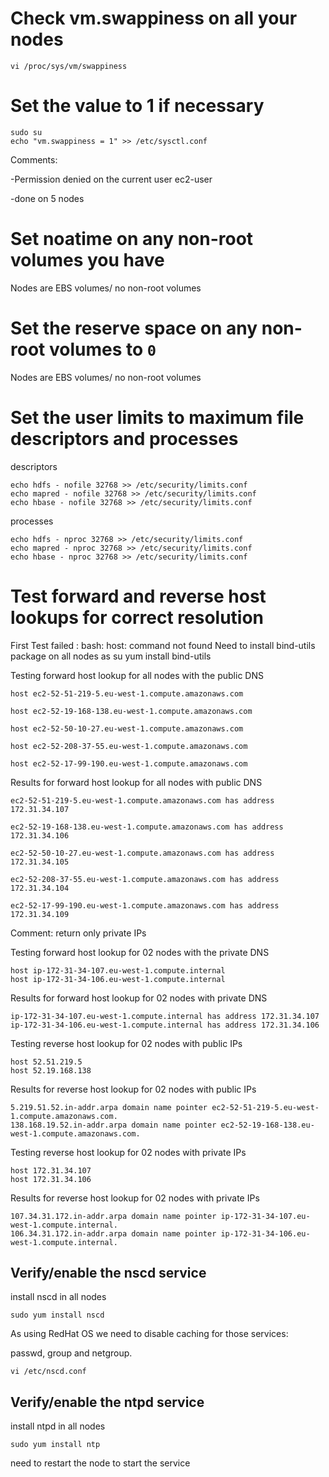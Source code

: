 # Check vm.swappiness on all your nodes #

    vi /proc/sys/vm/swappiness

# Set the value to 1 if necessary #

    sudo su
    echo "vm.swappiness = 1" >> /etc/sysctl.conf

Comments: 

-Permission denied on the current user ec2-user

-done on 5 nodes


# Set noatime on any non-root volumes you have #

Nodes are EBS volumes/ no non-root volumes

# Set the reserve space on any non-root volumes to `0` #

Nodes are EBS volumes/ no non-root volumes

# Set the user limits to maximum file descriptors and processes #
descriptors

    echo hdfs - nofile 32768 >> /etc/security/limits.conf
	echo mapred - nofile 32768 >> /etc/security/limits.conf
	echo hbase - nofile 32768 >> /etc/security/limits.conf

processes

	echo hdfs - nproc 32768 >> /etc/security/limits.conf
	echo mapred - nproc 32768 >> /etc/security/limits.conf
	echo hbase - nproc 32768 >> /etc/security/limits.conf

# Test forward and reverse host lookups for correct resolution #

First Test failed : 
    bash: host: command not found
Need to install bind-utils package on all nodes as su
	yum install bind-utils

Testing forward host lookup for all nodes with the public DNS
	
	host ec2-52-51-219-5.eu-west-1.compute.amazonaws.com
	
	host ec2-52-19-168-138.eu-west-1.compute.amazonaws.com

	host ec2-52-50-10-27.eu-west-1.compute.amazonaws.com

	host ec2-52-208-37-55.eu-west-1.compute.amazonaws.com

	host ec2-52-17-99-190.eu-west-1.compute.amazonaws.com

Results for forward host lookup for all nodes with public DNS

	ec2-52-51-219-5.eu-west-1.compute.amazonaws.com has address 172.31.34.107

	ec2-52-19-168-138.eu-west-1.compute.amazonaws.com has address 172.31.34.106

	ec2-52-50-10-27.eu-west-1.compute.amazonaws.com has address 172.31.34.105

	ec2-52-208-37-55.eu-west-1.compute.amazonaws.com has address 172.31.34.104

	ec2-52-17-99-190.eu-west-1.compute.amazonaws.com has address 172.31.34.109

Comment: return only private IPs

Testing forward host lookup for 02 nodes with the private DNS

	host ip-172-31-34-107.eu-west-1.compute.internal
	host ip-172-31-34-106.eu-west-1.compute.internal


Results for forward host lookup for 02 nodes with private DNS

	ip-172-31-34-107.eu-west-1.compute.internal has address 172.31.34.107 
	ip-172-31-34-106.eu-west-1.compute.internal has address 172.31.34.106

Testing reverse host lookup for 02 nodes with public IPs

	host 52.51.219.5
	host 52.19.168.138

Results for reverse host lookup for 02 nodes with public IPs

	5.219.51.52.in-addr.arpa domain name pointer ec2-52-51-219-5.eu-west-1.compute.amazonaws.com.
	138.168.19.52.in-addr.arpa domain name pointer ec2-52-19-168-138.eu-west-1.compute.amazonaws.com.


Testing reverse host lookup for 02 nodes with private IPs

	host 172.31.34.107
	host 172.31.34.106

Results for reverse host lookup for 02 nodes with private IPs

	107.34.31.172.in-addr.arpa domain name pointer ip-172-31-34-107.eu-west-1.compute.internal.
	106.34.31.172.in-addr.arpa domain name pointer ip-172-31-34-106.eu-west-1.compute.internal.

## Verify/enable the nscd service ##

install nscd in all nodes

	sudo yum install nscd

As using RedHat OS we need to disable caching for those services:

passwd, group and netgroup.

	vi /etc/nscd.conf

## Verify/enable the ntpd service ##
install ntpd in all nodes

	sudo yum install ntp
need to restart the node to start the service